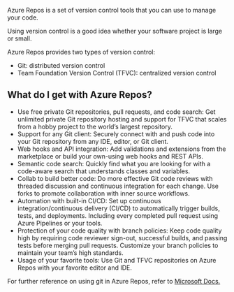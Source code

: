 Azure Repos is a set of version control tools that you can use to manage your code.

Using version control is a good idea whether your software project is large or small.

Azure Repos provides two types of version control:

 -  Git: distributed version control
 -  Team Foundation Version Control (TFVC): centralized version control

## What do I get with Azure Repos?

 -  Use free private Git repositories, pull requests, and code search: Get unlimited private Git repository hosting and support for TFVC that scales from a hobby project to the world’s largest repository.
 -  Support for any Git client: Securely connect with and push code into your Git repository from any IDE, editor, or Git client.
 -  Web hooks and API integration: Add validations and extensions from the marketplace or build your own-using web hooks and REST APIs.
 -  Semantic code search: Quickly find what you are looking for with a code-aware search that understands classes and variables.
 -  Collab to build better code: Do more effective Git code reviews with threaded discussion and continuous integration for each change. Use forks to promote collaboration with inner source workflows.
 -  Automation with built-in CI/CD: Set up continuous integration/continuous delivery (CI/CD) to automatically trigger builds, tests, and deployments. Including every completed pull request using Azure Pipelines or your tools.
 -  Protection of your code quality with branch policies: Keep code quality high by requiring code reviewer sign-out, successful builds, and passing tests before merging pull requests. Customize your branch policies to maintain your team’s high standards.
 -  Usage of your favorite tools: Use Git and TFVC repositories on Azure Repos with your favorite editor and IDE.

For further reference on using git in Azure Repos, refer to [Microsoft Docs.](/azure/devops/repos)
